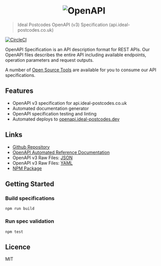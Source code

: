 <h1 align="center">
  <img src="https://img.ideal-postcodes.co.uk/OpenAPI%20Logo@3x.png" alt="OpenAPI">
</h1>

> Ideal Postcodes OpenAPI (v3) Specification (api.ideal-postcodes.co.uk)

[![CircleCI](https://circleci.com/gh/ideal-postcodes/openapi.svg?style=svg)](https://circleci.com/gh/ideal-postcodes/openapi)

OpenAPI Specification is an API description format for REST APIs. Our OpenAPI files describes the entire API including available endpoints, operation parameters and request outputs.

A number of [Open Source Tools](https://swagger.io/tools/open-source/open-source-integrations/) are available for you to consume our API specifications.

## Features

- OpenAPI v3 specification for api.ideal-postcodes.co.uk
- Automated documentation generator
- OpenAPI specification testing and linting
- Automated deploys to [openapi.ideal-postcodes.dev](https://openapi.ideal-postcodes.dev)

## Links

- [Github Repository](https://github.com/ideal-postcodes/openapi)
- [OpenAPI Automated Reference Documentation](https://openapi.ideal-postcodes.dev)
- OpenAPI v3 Raw Files: [JSON](https://openapi.ideal-postcodes.dev/openapi.json)
- OpenAPI v3 Raw Files: [YAML](https://openapi.ideal-postcodes.dev/openapi.yaml)
- [NPM Package](https://www.npmjs.com/package/@ideal-postcodes/openapi)

## Getting Started

### Build specifications

```
npm run build
```

### Run spec validation

```
npm test
```

## Licence

MIT
